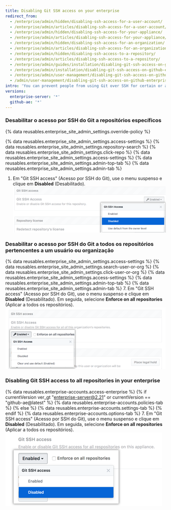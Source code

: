 ```yaml
---
title: Disabling Git SSH access on your enterprise
redirect_from:
  - /enterprise/admin/hidden/disabling-ssh-access-for-a-user-account/
  - /enterprise/admin/articles/disabling-ssh-access-for-a-user-account/
  - /enterprise/admin/hidden/disabling-ssh-access-for-your-appliance/
  - /enterprise/admin/articles/disabling-ssh-access-for-your-appliance/
  - /enterprise/admin/hidden/disabling-ssh-access-for-an-organization/
  - /enterprise/admin/articles/disabling-ssh-access-for-an-organization/
  - /enterprise/admin/hidden/disabling-ssh-access-to-a-repository/
  - /enterprise/admin/articles/disabling-ssh-access-to-a-repository/
  - /enterprise/admin/guides/installation/disabling-git-ssh-access-on-github-enterprise/
  - /enterprise/admin/installation/disabling-git-ssh-access-on-github-enterprise-server
  - /enterprise/admin/user-management/disabling-git-ssh-access-on-github-enterprise-server
  - /admin/user-management/disabling-git-ssh-access-on-github-enterprise-server
intro: 'You can prevent people from using Git over SSH for certain or all repositories on your enterprise.'
versions:
  enterprise-server: '*'
  github-ae: '*'
---
```


### Desabilitar o acesso por SSH do Git a repositórios específicos

{% data reusables.enterprise_site_admin_settings.override-policy %}

{% data reusables.enterprise_site_admin_settings.access-settings %}
{% data reusables.enterprise_site_admin_settings.repository-search %}
{% data reusables.enterprise_site_admin_settings.click-repo %}
{% data reusables.enterprise_site_admin_settings.access-settings %}
{% data reusables.enterprise_site_admin_settings.admin-top-tab %}
{% data reusables.enterprise_site_admin_settings.admin-tab %}
1. Em "Git SSH access" (Acesso por SSH do Git), use o menu suspenso e clique em **Disabled** (Desabilitado). ![Menu suspenso de acesso por SSH do Git com a opção Desabilitado](/assets/images/enterprise/site-admin-settings/git-ssh-access-repository-setting.png)

### Desabilitar o acesso por SSH do Git a todos os repositórios pertencentes a um usuário ou organização

{% data reusables.enterprise_site_admin_settings.access-settings %}
{% data reusables.enterprise_site_admin_settings.search-user-or-org %}
{% data reusables.enterprise_site_admin_settings.click-user-or-org %}
{% data reusables.enterprise_site_admin_settings.access-settings %}
{% data reusables.enterprise_site_admin_settings.admin-top-tab %}
{% data reusables.enterprise_site_admin_settings.admin-tab %}
7. Em "Git SSH access" (Acesso por SSH do Git), use o menu suspenso e clique em **Disabled** (Desabilitado). Em seguida, selecione **Enforce on all repositories** (Aplicar a todos os repositórios). ![Menu suspenso de acesso por SSH do Git com a opção Desabilitado](/assets/images/enterprise/site-admin-settings/git-ssh-access-organization-setting.png)

### Disabling Git SSH access to all repositories in your enterprise

{% data reusables.enterprise-accounts.access-enterprise %}
{% if currentVersion ver_gt "enterprise-server@2.21" or currentVersion == "github-ae@latest" %}
{% data reusables.enterprise-accounts.policies-tab %}
{% else %}
{% data reusables.enterprise-accounts.settings-tab %}
{% endif %}
{% data reusables.enterprise-accounts.options-tab %}
7. Em "Git SSH access" (Acesso por SSH do Git), use o menu suspenso e clique em **Disabled** (Desabilitado). Em seguida, selecione **Enforce on all repositories** (Aplicar a todos os repositórios). ![Menu suspenso de acesso por SSH do Git com a opção Desabilitado](/assets/images/enterprise/site-admin-settings/git-ssh-access-appliance-setting.png)
